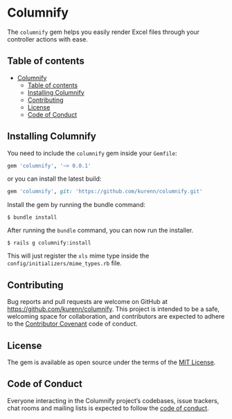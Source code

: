 # Columnify

The `columnify` gem helps you easily render Excel files through your controller actions with ease.


## Table of contents
- [Columnify](#columnify)
  - [Table of contents](#table-of-contents)
  - [Installing Columnify](#installing-columnify)
  - [Contributing](#contributing)
  - [License](#license)
  - [Code of Conduct](#code-of-conduct)

## Installing Columnify

You need to include the `columnify` gem inside your `Gemfile`:

```ruby
gem 'columnify', '~> 0.0.1'
```

or you can install the latest build:

```ruby
gem 'columnify', git: 'https://github.com/kurenn/columnify.git'
```

Install the gem by running the bundle command:

```
$ bundle install
```

After running the `bundle` command, you can now run the installer.

```console
$ rails g columnify:install
```

This will just register the `xls` mime type inside the `config/initializers/mime_types.rb` file.

## Contributing

Bug reports and pull requests are welcome on GitHub at https://github.com/kurenn/columnify. This project is intended to be a safe, welcoming space for collaboration, and contributors are expected to adhere to the [Contributor Covenant](http://contributor-covenant.org) code of conduct.

## License

The gem is available as open source under the terms of the [MIT License](https://opensource.org/licenses/MIT).

## Code of Conduct

Everyone interacting in the Columnify project’s codebases, issue trackers, chat rooms and mailing lists is expected to follow the [code of conduct](https://github.com/kurenn/columnify/blob/master/CODE_OF_CONDUCT.md).
